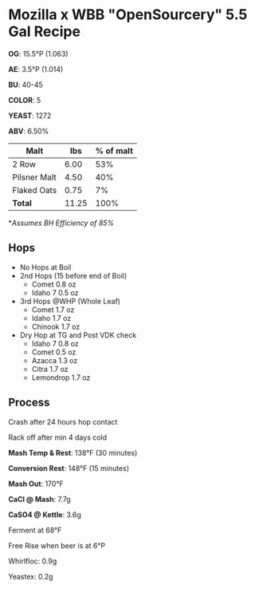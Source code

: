 # Mozilla x WBB "OpenSourcery" 5.5 Gal Recipe

**OG**: 15.5°P (1.063)

**AE**: 3.5°P (1.014)

**BU**: 40-45

**COLOR**: 5

**YEAST**: 1272

**ABV**: 6.50%


Malt | lbs  | % of malt
--- | --- | ---
2 Row  | 6.00  | 53%
Pilsner Malt  | 4.50  | 40%
Flaked Oats  | 0.75  | 7%
**Total** | 11.25 | 100%

**Assumes BH Efficiency of 85%*
		
## Hops

* No Hops at Boil
* 2nd Hops (15 before end of Boil)
	* Comet 0.8 oz
	* Idaho 7 0.5 oz
* 3rd Hops @WHP (Whole Leaf)
	* Comet 1.7 oz
	* Idaho 1.7 oz
	* Chinook 1.7 oz	
* Dry Hop at TG and Post VDK check
	* Idaho 7 0.8 oz
	* Comet 	0.5 oz
	* Azacca 	1.3 oz
	* Citra 	1.7 oz
	* Lemondrop 	1.7 oz

## Process

Crash after 24 hours hop contact 

Rack off after min 4 days cold 	

**Mash Temp & Rest**: 138°F (30 minutes)

**Conversion Rest**: 148°F (15 minutes)

**Mash Out**: 170°F

**CaCl @ Mash**: 7.7g

**CaSO4 @ Kettle**: 3.6g

Ferment at 68°F

Free Rise when beer is at 6°P

Whirlfloc: 0.9g

Yeastex: 0.2g
